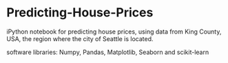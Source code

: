 # Predicting-House-Prices
iPython notebook for predicting house prices, using data from King County, USA, the region where the city of Seattle is located.

software libraries: Numpy, Pandas, Matplotlib, Seaborn and scikit-learn 
